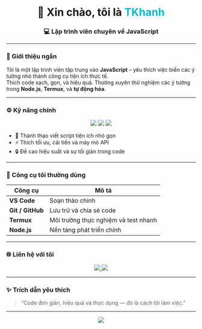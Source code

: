 <!-- Banner giới thiệu -->
<h1 align="center">👋 Xin chào, tôi là <span style="color:#00bcd4;">TKhanh</span></h1>
<h3 align="center">💻 Lập trình viên chuyên về JavaScript</h3>

---

### 🧠 Giới thiệu ngắn
Tôi là một lập trình viên tập trung vào **JavaScript** – yêu thích việc biến các ý tưởng nhỏ thành công cụ tiện ích thực tế.  
Thích code sạch, gọn, và hiệu quả. Thường xuyên thử nghiệm các ý tưởng trong **Node.js**, **Termux**, và **tự động hóa**.

---

### ⚙️ Kỹ năng chính

<p align="center">
  <img src="https://img.shields.io/badge/JavaScript-F7DF1E?style=for-the-badge&logo=javascript&logoColor=black"/>
  <img src="https://img.shields.io/badge/Node.js-43853D?style=for-the-badge&logo=node.js&logoColor=white"/>
  <img src="https://img.shields.io/badge/Termux-000000?style=for-the-badge&logo=android&logoColor=white"/>
</p>

- 🧩 Thành thạo viết script tiện ích nhỏ gọn  
- ⚡ Thích tối ưu, cải tiến và mày mò API  
- 🔒 Đề cao hiệu suất và sự tối giản trong code  

---

### 🧰 Công cụ tôi thường dùng

| Công cụ | Mô tả |
|----------|-------|
| **VS Code** | Soạn thảo chính |
| **Git / GitHub** | Lưu trữ và chia sẻ code |
| **Termux** | Môi trường thực nghiệm và test nhanh |
| **Node.js** | Nền tảng phát triển chính |

---

### 🌐 Liên hệ với tôi

<p align="center">
  <a href="https://github.com/<tên_github_của_bạn>">
    <img src="https://img.shields.io/badge/GitHub-181717?style=for-the-badge&logo=github&logoColor=white"/>
  </a>
  <a href="https://t.me/<tên_telegram_của_bạn>">
    <img src="https://img.shields.io/badge/Telegram-0088cc?style=for-the-badge&logo=telegram&logoColor=white"/>
  </a>
</p>

---

### ✨ Trích dẫn yêu thích
> “Code đơn giản, hiệu quả và thực dụng — đó là cách tôi làm việc.”

---

<p align="center">
  <img src="https://github-readme-stats.vercel.app/api/top-langs/?username=<tên_github_của_bạn>&layout=compact&theme=radical" />
</p>
